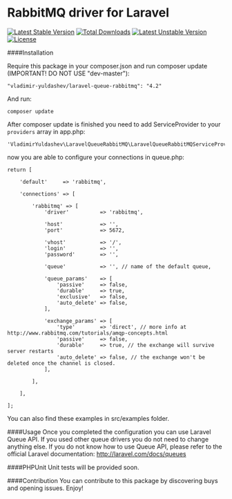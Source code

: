 RabbitMQ driver for Laravel
======================
[![Latest Stable Version](https://poser.pugx.org/vladimir-yuldashev/laravel-queue-rabbitmq/v/stable)](https://packagist.org/packages/vladimir-yuldashev/laravel-queue-rabbitmq) [![Total Downloads](https://poser.pugx.org/vladimir-yuldashev/laravel-queue-rabbitmq/downloads)](https://packagist.org/packages/vladimir-yuldashev/laravel-queue-rabbitmq) [![Latest Unstable Version](https://poser.pugx.org/vladimir-yuldashev/laravel-queue-rabbitmq/v/unstable)](https://packagist.org/packages/vladimir-yuldashev/laravel-queue-rabbitmq) [![License](https://poser.pugx.org/vladimir-yuldashev/laravel-queue-rabbitmq/license)](https://packagist.org/packages/vladimir-yuldashev/laravel-queue-rabbitmq)

####Installation

Require this package in your composer.json and run composer update (IMPORTANT! DO NOT USE "dev-master"):

	"vladimir-yuldashev/laravel-queue-rabbitmq": "4.2"

And run:

	composer update

After composer update is finished you need to add ServiceProvider to your `providers` array in app.php:
				
   
	'VladimirYuldashev\LaravelQueueRabbitMQ\LaravelQueueRabbitMQServiceProvider',


now you are able to configure your connections in queue.php:

	return [
	
		'default'     => 'rabbitmq',
	
		'connections' => [
	
			'rabbitmq' => [
				'driver'          => 'rabbitmq',
	
				'host'            => '',
				'port'            => 5672,
	
				'vhost'           => '/',
				'login'           => '',
				'password'        => '',
	
				'queue'           => '', // name of the default queue,
	
				'queue_params'    => [
					'passive'     => false,
					'durable'     => true,
					'exclusive'   => false,
					'auto_delete' => false,
				],
	
				'exchange_params' => [
					'type'        => 'direct', // more info at http://www.rabbitmq.com/tutorials/amqp-concepts.html
					'passive'     => false,
					'durable'     => true, // the exchange will survive server restarts
					'auto_delete' => false, // the exchange won't be deleted once the channel is closed.
				],
	
			],
	
		],
	
	];

You can also find these examples in src/examples folder. 

####Usage
Once you completed the configuration you can use Laravel Queue API. If you used other queue drivers you do not need to change anything else. If you do not know how to use Queue API, please refer to the official Laravel documentation: http://laravel.com/docs/queues

####PHPUnit
Unit tests will be provided soon.

####Contribution
You can contribute to this package by discovering buys and opening issues. Enjoy!